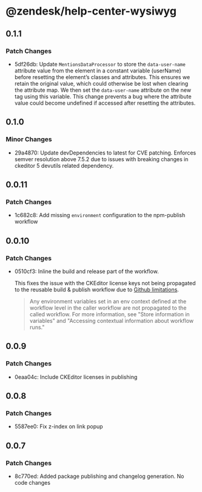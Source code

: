 # @zendesk/help-center-wysiwyg

## 0.1.1

### Patch Changes

- 5df26db: Update `MentionsDataProcessor` to store the `data-user-name` attribute value from the <span> element in a constant variable (userName) before resetting the element’s classes and attributes. This ensures we retain the original value, which could otherwise be lost when clearing the attribute map. We then set the `data-user-name` attribute on the new <x-zendesk-user> tag using this variable. This change prevents a bug where the attribute value could become undefined if accessed after resetting the attributes.

## 0.1.0

### Minor Changes

- 29a4870: Update devDependencies to latest for CVE patching. Enforces semver resolution above 7.5.2 due to issues with breaking changes in ckeditor 5 devutils related dependency.

## 0.0.11

### Patch Changes

- 1c682c8: Add missing `environment` configuration to the npm-publish workflow

## 0.0.10

### Patch Changes

- 0510cf3: Inline the build and release part of the workflow.

  This fixes the issue with the CKEditor license keys not being propagated to the reusable build & publish workflow due to [Github limitations](https://docs.github.com/en/actions/sharing-automations/reusing-workflows#limitations).

  > Any environment variables set in an env context defined at the workflow level in the caller workflow are not propagated to the called workflow. For more information, see "Store information in variables" and "Accessing contextual information about workflow runs."

## 0.0.9

### Patch Changes

- 0eaa04c: Include CKEditor licenses in publishing

## 0.0.8

### Patch Changes

- 5587ee0: Fix z-index on link popup

## 0.0.7

### Patch Changes

- 8c770ed: Added package publishing and changelog generation. No code changes
